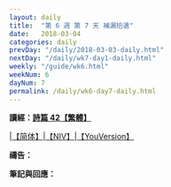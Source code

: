 ```yaml
---
layout: daily
title:  "第 6 週 第 7 天 補漏拾遺"
date:   2018-03-04
categories: daily
prevDay: "/daily/2018-03-03-daily.html"
nextDay: "/daily/wk7-day1-daily.html"
weekly: "/guide/wk6.html"
weekNum: 6
dayNum: 7
permalink: /daily/wk6-day7-daily.html
---
```


**讀經：[詩篇 42【繁體】](https://www.biblegateway.com/passage/?search=ps.42&version=CUVMPT)**

|[【简体】](https://www.biblegateway.com/passage/?search=ps.42&version=CUVMPS)|[【NIV】](https://www.biblegateway.com/passage/?search=ps.42&version=NIV)|[【YouVersion】](https://www.bible.com/zh-TW/bible/46/PSA.42.CUNP)

**禱告：**

**筆記與回應：**

